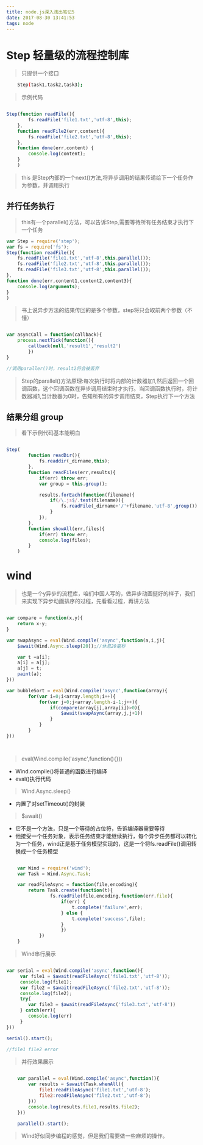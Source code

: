 ```yaml
---
title: node.js深入浅出笔记5
date: 2017-08-30 13:41:53
tags: node 
---
```

# Step 轻量级的流程控制库

> 只提供一个接口

``` bash
    Step(task1,task2,task3);
```

> 示例代码

``` javascript

Step(function readFile(){
        fs.readFile('file1.txt','utf-8',this);
    },
    function readFile2(err,content){
        fs.readFile('file2.txt','utf-8',this);
    },
    function done(err,content) {
        console.log(content);
    }
    )

```

> this 是Step内部的一个next()方法,将异步调用的结果传递给下一个任务作为参数，并调用执行

## 并行任务执行

> this有一个parallel()方法，可以告诉Step,需要等待所有任务结束才执行下一个任务

``` javascript
var Step = require('step');
var fs = require('fs');
Step(function readFile(){
    fs.readFile('file1.txt','utf-8',this.parallel());
    fs.readFile('file2.txt','utf-8',this.parallel());
    fs.readFile('file3.txt','utf-8',this.parallel());
},
function done(err,content1,content2,content3){
    console.log(arguments);
}
)

```

>书上说异步方法的结果传回的是多个参数，step将只会取前两个参数（不懂）

``` javascript

var asyncCall = function(callback){
    process.nextTick(function(){
        callback(null,'result1','result2')
        })
}

//调用paraller()时，result2将会被丢弃
```

> Step的parallel()方法原理:每次执行时将内部的计数器加1,然后返回一个回调函数，这个回调函数在异步调用结束时才执行。当回调函数执行时，将计数器减1,当计数器为0时，告知所有的异步调用结束，Step执行下一个方法

## 结果分组 group

> 看下示例代码基本能明白


``` javascript

Step(
        function readDir(){
            fs.readdir(_dirname,this);
        },
        function readFiles(err,results){
            if(err) throw err;
            var group = this.group();

            results.forEach(function(filename){
                if(/\.js$/.test(filename)){
                    fs.readFile(_dirname+'/'+filename,'utf-8',group())
                }
            });
        },
        function showAll(err,files){
            if(err) throw err;
            console.log(files);
        }
    )

```

# wind

>也是一个y异步的流程库，咱们中国人写的，做异步动画挺好的样子，我们来实现下异步动画排序的过程，先看看过程，再讲方法

``` javascript

var compare = function(x,y){
    return x-y;
}

var swapAsync = eval(Wind.compile('async',function(a,i,j){
    $await(Wind.Async.sleep(20));//休息20毫秒

    var t =a[i];
    a[i] = a[j];
    a[j] = t;
    paint(a);
}))

var bubbleSort = eval(Wind.compile('async',function(array){
        for(var i=0;i<array.length;i++){
            for(var j=0;j<array.length-i-1;j++){
                if(compare(array[j],array[i])>0){
                    $await(swapAsync(array,j,j+1))
                }
            }
        }
}))

    
```

> eval(Wind.compile('async',function(){}))

 - Wind.compile()将普通的函数进行编译
 - eval()执行代码
 
> Wind.Async.sleep()

 - 内置了对setTimeout()的封装

>$await()

 - 它不是一个方法，只是一个等待的占位符，告诉编译器需要等待
 - 他接受一个任务对象，表示任务结束才能继续执行，每个异步任务都可以转化为一个任务，wind正是基于任务模型实现的，这是一个将fs.readFile()调用转换成一个任务模型

``` javascript

    var Wind = require('wind');
    var Task = Wind.Async.Task;

    var readFileAsync = function(file,encoding){
        return Task.create(function(t){
                fs.readFile(file,encoding,function(err.file){
                    if(err) {
                        t.complete('failure',err);
                    } else {
                        t.complete('success',file);
                    }
                    })
            })
    }

```

> Wind串行展示

``` javascript

var serial = eval(Wind.compile('async',function(){
     var file1 = $await(readFileAsync('file1.txt','utf-8'));
     console.log(file1);
     var file2 = $await(readFileAsync('file2.txt','utf-8'));
     console.log(file2);
     try{
        var file3 = $await(readFileAsync('file3.txt','utf-8'))
     } catch(err){
        console.log(err)
     }
}))

serial().start();

//file1 file2 error
```

> 并行效果展示

``` javascript

    var parallel = eval(Wind.compile('async',function(){
        var results = $await(Task.whenAll({
            file1:readFileAsync('file1.txt','utf-8');
            file2:readFileAsync('file2.txt','utf-8');
        }))
        console.log(results.file1,results.file2);
    }))

    parallel().start();

```

> Wind好似同步编程的感觉，但是我们需要做一些麻烦的操作。





